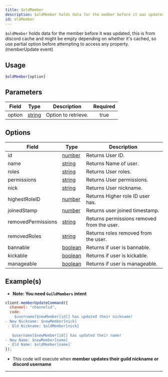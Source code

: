 ```yaml
---
title: $oldMember
description: $oldMember holds data for the member before it was updated, this is from discord cache and might be empty depending on whether it's cached, so use partial option before attempting to access any property. (memberUpdate event)
id: oldMember
---
```


`$oldMember` holds data for the member before it was updated, this is from discord cache and might be empty depending on
whether it's cached, so use partial option before attempting to access any property. (memberUpdate event)

## Usage

```php
$oldMember[option]
```

## Parameters

| Field  | Type                                                                                              | Description         | Required |
| ------ | ------------------------------------------------------------------------------------------------- | ------------------- | :------: |
| option | [string](https://developer.mozilla.org/en-US/docs/Web/JavaScript/Reference/Global_Objects/String) | Option to retrieve. |   true   |

## Options

| Field         | Type                                                                                              | Description                      |
| ------------- | ------------------------------------------------------------------------------------------------- | -------------------------------- |
| id            | [number](https://developer.mozilla.org/en-US/docs/Web/JavaScript/Reference/Global_Objects/Number) | Returns User ID.                 |
| name          | [string](https://developer.mozilla.org/en-US/docs/Web/JavaScript/Reference/Global_Objects/String) | Returns Name of user.            |
| roles         | [string](https://developer.mozilla.org/en-US/docs/Web/JavaScript/Reference/Global_Objects/String) | Returns User roles.              |
| permissions   | [string](https://developer.mozilla.org/en-US/docs/Web/JavaScript/Reference/Global_Objects/String) | Returns User permissions.        |
| nick          | [string](https://developer.mozilla.org/en-US/docs/Web/JavaScript/Reference/Global_Objects/String) | Returns User nickname.           |
| highestRoleID | [number](https://developer.mozilla.org/en-US/docs/Web/JavaScript/Reference/Global_Objects/Number) | Returns Higher role ID user has. |
| joinedStamp | [number](https://developer.mozilla.org/en-US/docs/Web/JavaScript/Reference/Global_Objects/Number) | Returns user joined timestamp. |
| removedPermissions | [string](https://developer.mozilla.org/en-US/docs/Web/JavaScript/Reference/Global_Objects/String) | Returns permissions removed from the user. |
| removedRoles | [string](https://developer.mozilla.org/en-US/docs/Web/JavaScript/Reference/Global_Objects/String) | Returns roles removed from the user. |
| bannable | [boolean](https://developer.mozilla.org/en-US/docs/Web/JavaScript/Reference/Global_Objects/Boolean) | Returns if user is bannable. |
| kickable | [boolean](https://developer.mozilla.org/en-US/docs/Web/JavaScript/Reference/Global_Objects/Boolean) | Returns if user is kickable. |
| manageable | [boolean](https://developer.mozilla.org/en-US/docs/Web/JavaScript/Reference/Global_Objects/Boolean) | Returns if user is manageable. |

## Example(s)

- **Note: You need `GuildMembers` intent**

```js
client.memberUpdateCommand({
  channel: "channelid",
  code: `
    $username[$newMember[id]] has updated their nickname!
- New Nickname: $newMember[nick]
 - Old Nickname: $oldMember[nick]
 
   $username[$newMember[id]] has updated their name!
- New Name: $newMember[name]
 - Old Name: $oldMember[name]`
});
```

- This code will execute when **member updates their guild nickname or discord username**

---
